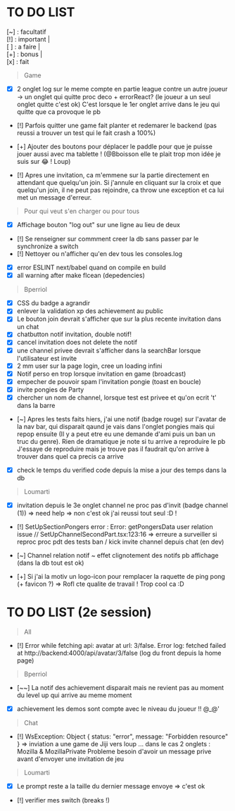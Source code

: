 # TO DO LIST

[~] : facultatif
<br/>
[!] : important |
<br/>
[ ] : a faire |
<br/>
[+] : bonus |
<br/>
[x] : fait
<br/>

> Game

- [x] 2 onglet log sur le meme compte en partie league contre un autre joueur -> un onglet qui quitte proc deco + errorReact? (le joueur a un seul onglet quitte c'est ok)
      C'est lorsque le 1er onglet arrive dans le jeu qui quitte que ca provoque le pb
- [!] Parfois quitter une game fait planter et redemarer le backend (pas reussi a trouver un test qui le fait crash a 100%)
- [+] Ajouter des boutons pour déplacer le paddle pour que je puisse jouer aussi avec ma tablette ! (@Bboisson elle te plait trop mon idée je suis sur 😂 ! Loup)

- [!] Apres une invitation, ca m'emmene sur la partie directement en attendant que quelqu'un join. Si j'annule en cliquant sur la croix et que quelqu'un join, il ne peut pas rejoindre, ca throw une exception et ca lui met un message d'erreur.

> Pour qui veut s'en charger ou pour tous

- [x] Affichage bouton "log out" sur une ligne au lieu de deux
- [!] Se renseigner sur commment creer la db sans passer par le synchronize a switch
- [!] Nettoyer ou n'afficher qu'en dev tous les consoles.log
- [x] error ESLINT next/babel quand on compile en build
- [x] all warning after make flcean (depedencies)

> Bperriol

- [x] CSS du badge a agrandir
- [x] enlever la validation xp des achievement au public
- [x] Le bouton join devrait s'afficher que sur la plus recente invitation dans un chat
- [x] chatbutton notif invitation, double notif!
- [x] cancel invitation does not delete the notif
- [x] une channel privee devrait s'afficher dans la searchBar lorsque l'utilisateur est invite
- [x] 2 mm user sur la page login, cree un loading infini
- [x] Notif perso en trop lorsque invitation en game (broadcast)
- [x] empecher de pouvoir spam l'invitation pongie (toast en boucle)
- [x] invite pongies de Party
- [x] chercher un nom de channel, lorsque test est privee et qu'on ecrit 't' dans la barre
- [~] Apres les tests faits hiers, j'ai une notif (badge rouge) sur l'avatar de la nav bar, qui disparait qaund je vais dans l'onglet pongies mais qui repop ensuite
  (Il y a peut etre eu une demande d'ami puis un ban un truc du genre). Rien de dramatique je note si tu arrive a reproduire le pb
  J'essaye de reproduire mais je trouve pas il faudrait qu'on arrive à trouver dans quel ca precis ca arrive
- [x] check le temps du verified code depuis la mise a jour des temps dans la db

> Loumarti

- [x] invitation depuis le 3e onglet channel ne proc pas d'invit (badge channel (1)) => need help => non c'est ok j'ai reussi tout seul :D !

- [!] SetUpSectionPongers error : Error: getPongersData user relation issue // SetUpChannelSecondPart.tsx:123:16 => erreure a surveiller si reproc
  proc pdt des tests ban / kick invite channel depuis chat (en dev)

- [~] Channel relation notif ~ effet clignotement des notifs pb affichage (dans la db tout est ok)

- [+] Si j'ai la motiv un logo-icon pour remplacer la raquette de ping pong (+ favicon ?) => Rofl cte qualite de travail ! Trop cool ca :D

# TO DO LIST (2e session)

> All

- [!] Error while fetching api: avatar at url: 3/false. Error log: fetched failed at http://backend:4000/api/avatar/3/false (log du front depuis la home page)

> Bperriol

- [~~] La notif des achievement disparait mais ne revient pas au moment du level up qui arrive au meme moment
- [x] achievement les demos sont compte avec le niveau du joueur !! @\_@'

> Chat

- [!] WsException: Object { status: "error", message: "Forbidden resource" } => inviation a une game de Jiji vers loup ... dans le cas 2 onglets : Mozilla & MozillaPrivate
  Probleme besoin d'avoir un message prive avant d'envoyer une invitation de jeu

> Loumarti

- [x] Le prompt reste a la taille du dernier message envoye => c'est ok
- [!] verifier mes switch (breaks !)
